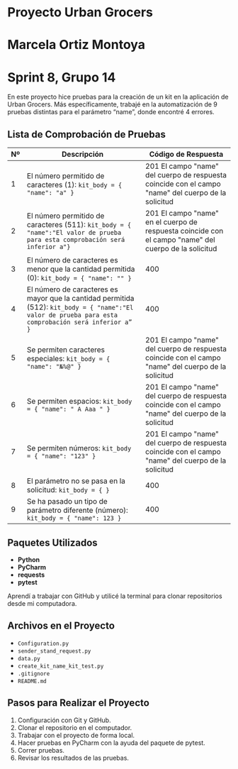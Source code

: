 # Proyecto Urban Grocers 
# Marcela Ortiz Montoya
# Sprint 8, Grupo 14

En este proyecto hice pruebas para la creación de un kit en la aplicación de Urban Grocers. Más específicamente, trabajé en la automatización de 9 pruebas distintas para el parámetro “name”, donde encontré 4 errores.

## Lista de Comprobación de Pruebas

| Nº | Descripción                                                                 | Código de Respuesta                          |
|----|-----------------------------------------------------------------------------|---------------------------------------------|
| 1  | El número permitido de caracteres (1): `kit_body = { "name": "a" }`       | 201 El campo "name" del cuerpo de respuesta coincide con el campo "name" del cuerpo de la solicitud |
| 2  | El número permitido de caracteres (511): `kit_body = { "name":"El valor de prueba para esta comprobación será inferior a"}` | 201 El campo "name" en el cuerpo de respuesta coincide con el campo "name" del cuerpo de la solicitud |
| 3  | El número de caracteres es menor que la cantidad permitida (0): `kit_body = { "name": "" }` | 400                                         |
| 4  | El número de caracteres es mayor que la cantidad permitida (512): `kit_body = { "name":"El valor de prueba para esta comprobación será inferior a” }` | 400                                         |
| 5  | Se permiten caracteres especiales: `kit_body = { "name": "№%@" }`          | 201 El campo "name" del cuerpo de respuesta coincide con el campo "name" del cuerpo de la solicitud |
| 6  | Se permiten espacios: `kit_body = { "name": " A Aaa " }`                   | 201 El campo "name" del cuerpo de respuesta coincide con el campo "name" del cuerpo de la solicitud |
| 7  | Se permiten números: `kit_body = { "name": "123" }`                        | 201 El campo "name" del cuerpo de respuesta coincide con el campo "name" del cuerpo de la solicitud |
| 8  | El parámetro no se pasa en la solicitud: `kit_body = { }`                 | 400                                         |
| 9  | Se ha pasado un tipo de parámetro diferente (número): `kit_body = { "name": 123 }` | 400                                         |

## Paquetes Utilizados

- **Python**
- **PyCharm**
- **requests**
- **pytest**

Aprendí a trabajar con GitHub y utilicé la terminal para clonar repositorios desde mi computadora.

## Archivos en el Proyecto

- `Configuration.py`
- `sender_stand_request.py`
- `data.py`
- `create_kit_name_kit_test.py`
- `.gitignore`
- `README.md`

## Pasos para Realizar el Proyecto

1. Configuración con Git y GitHub.
2. Clonar el repositorio en el computador.
3. Trabajar con el proyecto de forma local.
4. Hacer pruebas en PyCharm con la ayuda del paquete de pytest.
5. Correr pruebas.
6. Revisar los resultados de las pruebas.
